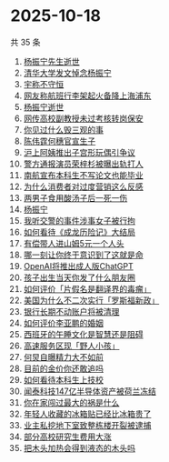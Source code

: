 # 2025-10-18

共 35 条

<!-- BEGIN ZHIHUSEARCH -->
<!-- 最后更新时间 Sat Oct 18 2025 19:13:08 GMT+0800 (China Standard Time) -->

1. [杨振宁先生逝世](https://www.zhihu.com/search?q=%E6%9D%A8%E6%8C%AF%E5%AE%81%E5%85%88%E7%94%9F%E9%80%9D%E4%B8%96)
1. [清华大学发文悼念杨振宁](https://www.zhihu.com/search?q=%E6%B8%85%E5%8D%8E%E5%A4%A7%E5%AD%A6%E5%8F%91%E6%96%87%E6%82%BC%E5%BF%B5%E6%9D%A8%E6%8C%AF%E5%AE%81)
1. [宇称不守恒](https://www.zhihu.com/search?q=%E5%AE%87%E7%A7%B0%E4%B8%8D%E5%AE%88%E6%81%92)
1. [网友称航班行李架起火备降上海浦东](https://www.zhihu.com/search?q=%E7%BD%91%E5%8F%8B%E7%A7%B0%E8%88%AA%E7%8F%AD%E8%A1%8C%E6%9D%8E%E6%9E%B6%E8%B5%B7%E7%81%AB%E5%A4%87%E9%99%8D%E4%B8%8A%E6%B5%B7%E6%B5%A6%E4%B8%9C)
1. [杨振宁逝世](https://www.zhihu.com/search?q=%E6%9D%A8%E6%8C%AF%E5%AE%81%E9%80%9D%E4%B8%96)
1. [网传高校副教授未过考核转岗保安](https://www.zhihu.com/search?q=%E7%BD%91%E4%BC%A0%E9%AB%98%E6%A0%A1%E5%89%AF%E6%95%99%E6%8E%88%E6%9C%AA%E8%BF%87%E8%80%83%E6%A0%B8%E8%BD%AC%E5%B2%97%E4%BF%9D%E5%AE%89)
1. [你见过什么毁三观的事](https://www.zhihu.com/search?q=%E4%BD%A0%E8%A7%81%E8%BF%87%E4%BB%80%E4%B9%88%E6%AF%81%E4%B8%89%E8%A7%82%E7%9A%84%E4%BA%8B)
1. [陈伟霆何穗官宣生子](https://www.zhihu.com/search?q=%E9%99%88%E4%BC%9F%E9%9C%86%E4%BD%95%E7%A9%97%E5%AE%98%E5%AE%A3%E7%94%9F%E5%AD%90)
1. [沪上阿姨推出子宫形玩偶引争议](https://www.zhihu.com/search?q=%E6%B2%AA%E4%B8%8A%E9%98%BF%E5%A7%A8%E6%8E%A8%E5%87%BA%E5%AD%90%E5%AE%AB%E5%BD%A2%E7%8E%A9%E5%81%B6%E5%BC%95%E4%BA%89%E8%AE%AE)
1. [警方通报演员荣梓杉被曝出轨打人](https://www.zhihu.com/search?q=%E8%AD%A6%E6%96%B9%E9%80%9A%E6%8A%A5%E6%BC%94%E5%91%98%E8%8D%A3%E6%A2%93%E6%9D%89%E8%A2%AB%E6%9B%9D%E5%87%BA%E8%BD%A8%E6%89%93%E4%BA%BA)
1. [南航宣布本科生不写论文也能毕业](https://www.zhihu.com/search?q=%E5%8D%97%E8%88%AA%E5%AE%A3%E5%B8%83%E6%9C%AC%E7%A7%91%E7%94%9F%E4%B8%8D%E5%86%99%E8%AE%BA%E6%96%87%E4%B9%9F%E8%83%BD%E6%AF%95%E4%B8%9A)
1. [为什么消费者对过度营销这么反感](https://www.zhihu.com/search?q=%E4%B8%BA%E4%BB%80%E4%B9%88%E6%B6%88%E8%B4%B9%E8%80%85%E5%AF%B9%E8%BF%87%E5%BA%A6%E8%90%A5%E9%94%80%E8%BF%99%E4%B9%88%E5%8F%8D%E6%84%9F)
1. [两男子食用酸汤子后一死一伤](https://www.zhihu.com/search?q=%E4%B8%A4%E7%94%B7%E5%AD%90%E9%A3%9F%E7%94%A8%E9%85%B8%E6%B1%A4%E5%AD%90%E5%90%8E%E4%B8%80%E6%AD%BB%E4%B8%80%E4%BC%A4)
1. [杨振宁](https://www.zhihu.com/search?q=%E6%9D%A8%E6%8C%AF%E5%AE%81)
1. [我听交警的事件涉事女子被行拘](https://www.zhihu.com/search?q=%E6%88%91%E5%90%AC%E4%BA%A4%E8%AD%A6%E7%9A%84%E4%BA%8B%E4%BB%B6%E6%B6%89%E4%BA%8B%E5%A5%B3%E5%AD%90%E8%A2%AB%E8%A1%8C%E6%8B%98)
1. [如何看待《成龙历险记》大结局](https://www.zhihu.com/search?q=%E5%A6%82%E4%BD%95%E7%9C%8B%E5%BE%85%E3%80%8A%E6%88%90%E9%BE%99%E5%8E%86%E9%99%A9%E8%AE%B0%E3%80%8B%E5%A4%A7%E7%BB%93%E5%B1%80)
1. [有偿带人进山姆5元一个人头](https://www.zhihu.com/search?q=%E6%9C%89%E5%81%BF%E5%B8%A6%E4%BA%BA%E8%BF%9B%E5%B1%B1%E5%A7%865%E5%85%83%E4%B8%80%E4%B8%AA%E4%BA%BA%E5%A4%B4)
1. [哪一刻让你终于意识到了这就是命](https://www.zhihu.com/search?q=%E5%93%AA%E4%B8%80%E5%88%BB%E8%AE%A9%E4%BD%A0%E7%BB%88%E4%BA%8E%E6%84%8F%E8%AF%86%E5%88%B0%E4%BA%86%E8%BF%99%E5%B0%B1%E6%98%AF%E5%91%BD)
1. [OpenAI将推出成人版ChatGPT](https://www.zhihu.com/search?q=OpenAI%E5%B0%86%E6%8E%A8%E5%87%BA%E6%88%90%E4%BA%BA%E7%89%88ChatGPT)
1. [孩子出生当天你发了什么朋友圈](https://www.zhihu.com/search?q=%E5%AD%A9%E5%AD%90%E5%87%BA%E7%94%9F%E5%BD%93%E5%A4%A9%E4%BD%A0%E5%8F%91%E4%BA%86%E4%BB%80%E4%B9%88%E6%9C%8B%E5%8F%8B%E5%9C%88)
1. [如何评价「片假名是翻译界的毒瘤」](https://www.zhihu.com/search?q=%E5%A6%82%E4%BD%95%E8%AF%84%E4%BB%B7%E3%80%8C%E7%89%87%E5%81%87%E5%90%8D%E6%98%AF%E7%BF%BB%E8%AF%91%E7%95%8C%E7%9A%84%E6%AF%92%E7%98%A4%E3%80%8D)
1. [美国为什么不二次实行「罗斯福新政」](https://www.zhihu.com/search?q=%E7%BE%8E%E5%9B%BD%E4%B8%BA%E4%BB%80%E4%B9%88%E4%B8%8D%E4%BA%8C%E6%AC%A1%E5%AE%9E%E8%A1%8C%E3%80%8C%E7%BD%97%E6%96%AF%E7%A6%8F%E6%96%B0%E6%94%BF%E3%80%8D)
1. [银行长期不动账户将被清理](https://www.zhihu.com/search?q=%E9%93%B6%E8%A1%8C%E9%95%BF%E6%9C%9F%E4%B8%8D%E5%8A%A8%E8%B4%A6%E6%88%B7%E5%B0%86%E8%A2%AB%E6%B8%85%E7%90%86)
1. [如何评价李亚鹏的婚姻](https://www.zhihu.com/search?q=%E5%A6%82%E4%BD%95%E8%AF%84%E4%BB%B7%E6%9D%8E%E4%BA%9A%E9%B9%8F%E7%9A%84%E5%A9%9A%E5%A7%BB)
1. [西班牙的午睡文化是智慧还是阻碍](https://www.zhihu.com/search?q=%E8%A5%BF%E7%8F%AD%E7%89%99%E7%9A%84%E5%8D%88%E7%9D%A1%E6%96%87%E5%8C%96%E6%98%AF%E6%99%BA%E6%85%A7%E8%BF%98%E6%98%AF%E9%98%BB%E7%A2%8D)
1. [高速服务区现「野人小孩」](https://www.zhihu.com/search?q=%E9%AB%98%E9%80%9F%E6%9C%8D%E5%8A%A1%E5%8C%BA%E7%8E%B0%E3%80%8C%E9%87%8E%E4%BA%BA%E5%B0%8F%E5%AD%A9%E3%80%8D)
1. [何炅自曝精力大不如前](https://www.zhihu.com/search?q=%E4%BD%95%E7%82%85%E8%87%AA%E6%9B%9D%E7%B2%BE%E5%8A%9B%E5%A4%A7%E4%B8%8D%E5%A6%82%E5%89%8D)
1. [目前的金价你还敢追吗](https://www.zhihu.com/search?q=%E7%9B%AE%E5%89%8D%E7%9A%84%E9%87%91%E4%BB%B7%E4%BD%A0%E8%BF%98%E6%95%A2%E8%BF%BD%E5%90%97)
1. [如何看待本科生上技校](https://www.zhihu.com/search?q=%E5%A6%82%E4%BD%95%E7%9C%8B%E5%BE%85%E6%9C%AC%E7%A7%91%E7%94%9F%E4%B8%8A%E6%8A%80%E6%A0%A1)
1. [闻泰科技147亿半导体资产被荷兰冻结](https://www.zhihu.com/search?q=%E9%97%BB%E6%B3%B0%E7%A7%91%E6%8A%80147%E4%BA%BF%E5%8D%8A%E5%AF%BC%E4%BD%93%E8%B5%84%E4%BA%A7%E8%A2%AB%E8%8D%B7%E5%85%B0%E5%86%BB%E7%BB%93)
1. [你在家闯过最大的祸是什么](https://www.zhihu.com/search?q=%E4%BD%A0%E5%9C%A8%E5%AE%B6%E9%97%AF%E8%BF%87%E6%9C%80%E5%A4%A7%E7%9A%84%E7%A5%B8%E6%98%AF%E4%BB%80%E4%B9%88)
1. [年轻人收藏的冰箱贴已经比冰箱贵了](https://www.zhihu.com/search?q=%E5%B9%B4%E8%BD%BB%E4%BA%BA%E6%94%B6%E8%97%8F%E7%9A%84%E5%86%B0%E7%AE%B1%E8%B4%B4%E5%B7%B2%E7%BB%8F%E6%AF%94%E5%86%B0%E7%AE%B1%E8%B4%B5%E4%BA%86)
1. [业主私挖地下室致整栋楼开裂被逮捕](https://www.zhihu.com/search?q=%E4%B8%9A%E4%B8%BB%E7%A7%81%E6%8C%96%E5%9C%B0%E4%B8%8B%E5%AE%A4%E8%87%B4%E6%95%B4%E6%A0%8B%E6%A5%BC%E5%BC%80%E8%A3%82%E8%A2%AB%E9%80%AE%E6%8D%95)
1. [部分高校研究生费用大涨](https://www.zhihu.com/search?q=%E9%83%A8%E5%88%86%E9%AB%98%E6%A0%A1%E7%A0%94%E7%A9%B6%E7%94%9F%E8%B4%B9%E7%94%A8%E5%A4%A7%E6%B6%A8)
1. [把木头加热会得到液态的木头吗](https://www.zhihu.com/search?q=%E6%8A%8A%E6%9C%A8%E5%A4%B4%E5%8A%A0%E7%83%AD%E4%BC%9A%E5%BE%97%E5%88%B0%E6%B6%B2%E6%80%81%E7%9A%84%E6%9C%A8%E5%A4%B4%E5%90%97)

<!-- END ZHIHUSEARCH -->
